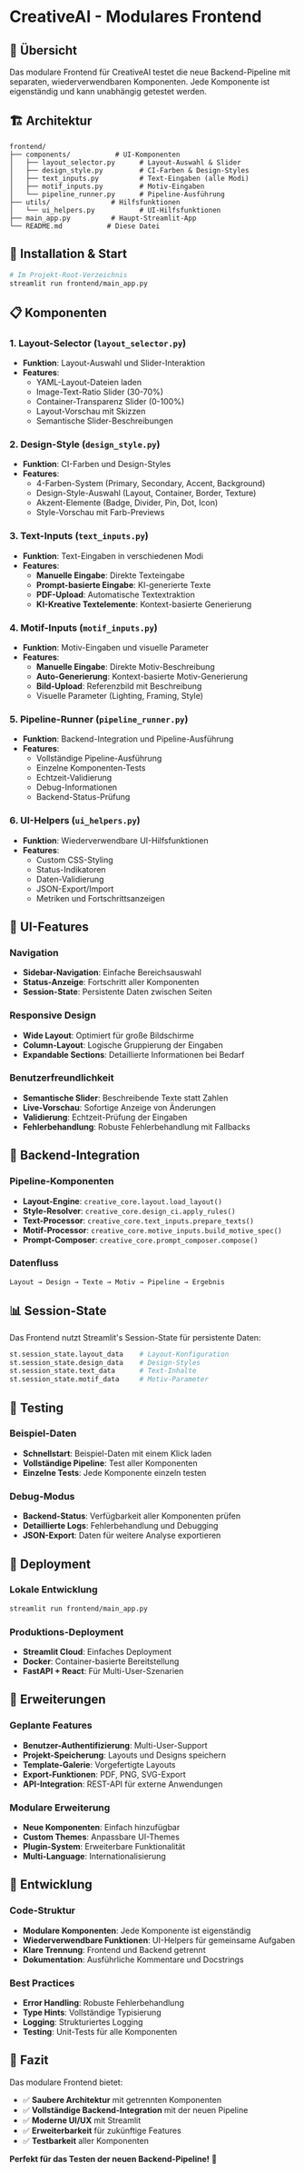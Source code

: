 # CreativeAI - Modulares Frontend

## 🎯 Übersicht

Das modulare Frontend für CreativeAI testet die neue Backend-Pipeline mit separaten, wiederverwendbaren Komponenten. Jede Komponente ist eigenständig und kann unabhängig getestet werden.

## 🏗️ Architektur

```
frontend/
├── components/           # UI-Komponenten
│   ├── layout_selector.py      # Layout-Auswahl & Slider
│   ├── design_style.py         # CI-Farben & Design-Styles
│   ├── text_inputs.py          # Text-Eingaben (alle Modi)
│   ├── motif_inputs.py         # Motiv-Eingaben
│   └── pipeline_runner.py      # Pipeline-Ausführung
├── utils/               # Hilfsfunktionen
│   └── ui_helpers.py           # UI-Hilfsfunktionen
├── main_app.py          # Haupt-Streamlit-App
└── README.md           # Diese Datei
```

## 🚀 Installation & Start

```bash
# Im Projekt-Root-Verzeichnis
streamlit run frontend/main_app.py
```

## 📋 Komponenten

### 1. Layout-Selector (`layout_selector.py`)
- **Funktion**: Layout-Auswahl und Slider-Interaktion
- **Features**:
  - YAML-Layout-Dateien laden
  - Image-Text-Ratio Slider (30-70%)
  - Container-Transparenz Slider (0-100%)
  - Layout-Vorschau mit Skizzen
  - Semantische Slider-Beschreibungen

### 2. Design-Style (`design_style.py`)
- **Funktion**: CI-Farben und Design-Styles
- **Features**:
  - 4-Farben-System (Primary, Secondary, Accent, Background)
  - Design-Style-Auswahl (Layout, Container, Border, Texture)
  - Akzent-Elemente (Badge, Divider, Pin, Dot, Icon)
  - Style-Vorschau mit Farb-Previews

### 3. Text-Inputs (`text_inputs.py`)
- **Funktion**: Text-Eingaben in verschiedenen Modi
- **Features**:
  - **Manuelle Eingabe**: Direkte Texteingabe
  - **Prompt-basierte Eingabe**: KI-generierte Texte
  - **PDF-Upload**: Automatische Textextraktion
  - **KI-Kreative Textelemente**: Kontext-basierte Generierung

### 4. Motif-Inputs (`motif_inputs.py`)
- **Funktion**: Motiv-Eingaben und visuelle Parameter
- **Features**:
  - **Manuelle Eingabe**: Direkte Motiv-Beschreibung
  - **Auto-Generierung**: Kontext-basierte Motiv-Generierung
  - **Bild-Upload**: Referenzbild mit Beschreibung
  - Visuelle Parameter (Lighting, Framing, Style)

### 5. Pipeline-Runner (`pipeline_runner.py`)
- **Funktion**: Backend-Integration und Pipeline-Ausführung
- **Features**:
  - Vollständige Pipeline-Ausführung
  - Einzelne Komponenten-Tests
  - Echtzeit-Validierung
  - Debug-Informationen
  - Backend-Status-Prüfung

### 6. UI-Helpers (`ui_helpers.py`)
- **Funktion**: Wiederverwendbare UI-Hilfsfunktionen
- **Features**:
  - Custom CSS-Styling
  - Status-Indikatoren
  - Daten-Validierung
  - JSON-Export/Import
  - Metriken und Fortschrittsanzeigen

## 🎨 UI-Features

### Navigation
- **Sidebar-Navigation**: Einfache Bereichsauswahl
- **Status-Anzeige**: Fortschritt aller Komponenten
- **Session-State**: Persistente Daten zwischen Seiten

### Responsive Design
- **Wide Layout**: Optimiert für große Bildschirme
- **Column-Layout**: Logische Gruppierung der Eingaben
- **Expandable Sections**: Detaillierte Informationen bei Bedarf

### Benutzerfreundlichkeit
- **Semantische Slider**: Beschreibende Texte statt Zahlen
- **Live-Vorschau**: Sofortige Anzeige von Änderungen
- **Validierung**: Echtzeit-Prüfung der Eingaben
- **Fehlerbehandlung**: Robuste Fehlerbehandlung mit Fallbacks

## 🔧 Backend-Integration

### Pipeline-Komponenten
- **Layout-Engine**: `creative_core.layout.load_layout()`
- **Style-Resolver**: `creative_core.design_ci.apply_rules()`
- **Text-Processor**: `creative_core.text_inputs.prepare_texts()`
- **Motif-Processor**: `creative_core.motive_inputs.build_motive_spec()`
- **Prompt-Composer**: `creative_core.prompt_composer.compose()`

### Datenfluss
```
Layout → Design → Texte → Motiv → Pipeline → Ergebnis
```

## 📊 Session-State

Das Frontend nutzt Streamlit's Session-State für persistente Daten:

```python
st.session_state.layout_data    # Layout-Konfiguration
st.session_state.design_data    # Design-Styles
st.session_state.text_data      # Text-Inhalte
st.session_state.motif_data     # Motiv-Parameter
```

## 🧪 Testing

### Beispiel-Daten
- **Schnellstart**: Beispiel-Daten mit einem Klick laden
- **Vollständige Pipeline**: Test aller Komponenten
- **Einzelne Tests**: Jede Komponente einzeln testen

### Debug-Modus
- **Backend-Status**: Verfügbarkeit aller Komponenten prüfen
- **Detaillierte Logs**: Fehlerbehandlung und Debugging
- **JSON-Export**: Daten für weitere Analyse exportieren

## 🚀 Deployment

### Lokale Entwicklung
```bash
streamlit run frontend/main_app.py
```

### Produktions-Deployment
- **Streamlit Cloud**: Einfaches Deployment
- **Docker**: Container-basierte Bereitstellung
- **FastAPI + React**: Für Multi-User-Szenarien

## 🔮 Erweiterungen

### Geplante Features
- **Benutzer-Authentifizierung**: Multi-User-Support
- **Projekt-Speicherung**: Layouts und Designs speichern
- **Template-Galerie**: Vorgefertigte Layouts
- **Export-Funktionen**: PDF, PNG, SVG-Export
- **API-Integration**: REST-API für externe Anwendungen

### Modulare Erweiterung
- **Neue Komponenten**: Einfach hinzufügbar
- **Custom Themes**: Anpassbare UI-Themes
- **Plugin-System**: Erweiterbare Funktionalität
- **Multi-Language**: Internationalisierung

## 📝 Entwicklung

### Code-Struktur
- **Modulare Komponenten**: Jede Komponente ist eigenständig
- **Wiederverwendbare Funktionen**: UI-Helpers für gemeinsame Aufgaben
- **Klare Trennung**: Frontend und Backend getrennt
- **Dokumentation**: Ausführliche Kommentare und Docstrings

### Best Practices
- **Error Handling**: Robuste Fehlerbehandlung
- **Type Hints**: Vollständige Typisierung
- **Logging**: Strukturiertes Logging
- **Testing**: Unit-Tests für alle Komponenten

## 🎯 Fazit

Das modulare Frontend bietet:
- ✅ **Saubere Architektur** mit getrennten Komponenten
- ✅ **Vollständige Backend-Integration** mit der neuen Pipeline
- ✅ **Moderne UI/UX** mit Streamlit
- ✅ **Erweiterbarkeit** für zukünftige Features
- ✅ **Testbarkeit** aller Komponenten

**Perfekt für das Testen der neuen Backend-Pipeline!** 🎉
